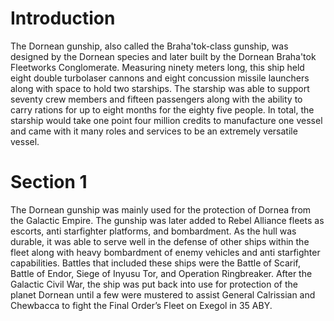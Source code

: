 # Introduction

The Dornean gunship, also called the Braha'tok-class gunship, was designed by the Dornean species and later built by the Dornean Braha'tok Fleetworks Conglomerate.
Measuring ninety meters long, this ship held eight double turbolaser cannons and eight concussion missile launchers along with space to hold two starships.
The starship was able to support seventy crew members and fifteen passengers along with the ability to carry rations for up to eight months for the eighty five people.
In total, the starship would take one point four million credits to manufacture one vessel and came with it many roles and services to be an extremely versatile vessel.

# Section 1

The Dornean gunship was mainly used for the protection of Dornea from the Galactic Empire.
The gunship was later added to Rebel Alliance fleets as escorts, anti starfighter platforms, and bombardment.
As the hull was durable, it was able to serve well in the defense of other ships within the fleet along with heavy bombardment of enemy vehicles and anti starfighter capabilities.
Battles that included these ships were the Battle of Scarif, Battle of Endor, Siege of Inyusu Tor, and Operation Ringbreaker.
After the Galactic Civil War, the ship was put back into use for protection of the planet Dornean until a few were mustered to assist General Calrissian and Chewbacca to fight the Final Order’s Fleet on Exegol in 35 ABY.
